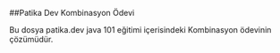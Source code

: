 ##Patika Dev Kombinasyon Ödevi

Bu dosya patika.dev java 101 eğitimi içerisindeki Kombinasyon ödevinin çözümüdür.